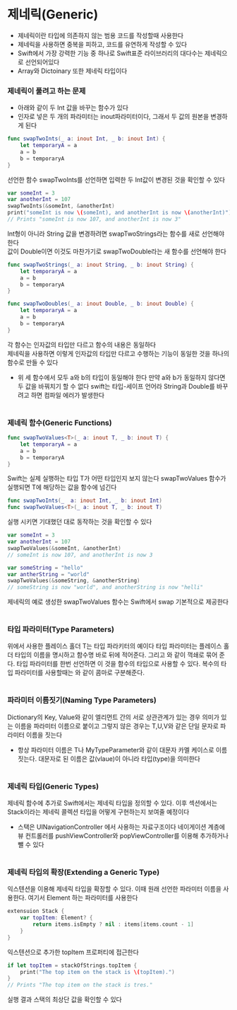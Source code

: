 # 제네릭(Generic)
- 제네릭이란 타입에 의존하지 않는 범용 코드를 작성할때 사용한다
- 제네릭을 사용하면 중복을 피하고, 코드를 유연하게 작성할 수 있다
- Swift에서 가장 강력한 기능 중 하나로 Swift표준 라이브러리의 대다수는 제네릭으로 선언되어있다
- Array와 Dictoinary 또한 제네릭 타입이다

### 제네릭이 풀려고 하는 문제
- 아래와 같이 두 Int 값을 바꾸는 함수가 있다
- 인자로 넣은 두 개의 파라미터는 inout파라미터이다, 그래서 두 값의 원본을 변경하게 된다

```swift
func swapTwoInts(_ a: inout Int, _ b: inout Int) {
    let temporaryA = a
    a = b
    b = temporaryA
}
```
선언한 함수 swapTwoInts를 선언하면 입력한 두 Int값이 변경된 것을 확인할 수 있다

```swift
var someInt = 3
var anotherInt = 107
swapTwoInts(&someInt, &anotherInt)
print("someInt is now \(someInt), and anotherInt is now \(anotherInt)")
// Prints "someInt is now 107, and anotherInt is now 3"
```
Int형이 아니라 String 값을 변경하려면 swapTwoStrings라는 함수를 새로 선언해야 한다<br>
값이 Double이면 이것도 마찬가기로 swapTwoDouble라는 새 함수를 선언해야 한다

```swift
func swapTwoStrings(_ a: inout String, _ b: inout String) {
    let temporaryA = a
    a = b
    b = temporaryA
}

func swapTwoDoubles(_ a: inout Double, _ b: inout Double) {
    let temporaryA = a
    a = b
    b = temporaryA
}
```
각 함수는 인자값의 타입만 다르고 함수의 내용은 동일하다<br>
제네릭을 사용하면 이렇게 인자값의 타입만 다르고 수행하는 기능이 동일한 것을 하나의 함수로 만들 수 있다

- 위 세 함수에서 모두 a와 b의 타입이 동일해야 한다 만약 a와 b가 동일하지 않다면 두 값을 바꿔치기 할 수 없다 swift는 타입-세이프 언어라 String과 Double를 바꾸려고 하면 컴파일 에러가 발생한다
<br><br>
### 제네릭 함수(Generic Functions)

```swift
func swapTwoValues<T>(_ a: inout T, _ b: inout T) {
    let temporaryA = a
    a = b
    b = temporaryA
}
```
Swift는 실제 실행하는 타입 T가 어떤 타입인지 보지 않는다
swapTwoValues 함수가 실행되면 T에 해당하는 값을 함수에 넘긴다
```swift
func swapTwoInts(_  a: inout Int, _ b: inout Int)
func swapTwoValues<T>(_ a: inout T, _ b: inout T)
```
실행 시키면 기대했던 대로 동작하는 것을 확인할 수 있다
```swift
var someInt = 3
var anotherInt = 107
swapTwoValues(&someInt, &anotherInt)
// someInt is now 107, and anotherInt is now 3

var someString = "hello"
var antherString = "world"
swapTwoValues(&someString, &anotherString)
// someString is now "world", and anotherString is now "helli"
```
제네릭의 예로 생성한 swapTwoValues 함수는 Swift에서 swap 기본적으로 제공한다
<br><br>
### 타입 파라미터(Type Parameters)
위에서 사용한 플레이스 홀더 T는 타입 파라키터의 예이다
타입 파라미터는 플레이스 홀더 타입의 이름을 명시하고 함수명 바로 뒤에 적어준다. 그리고 와 같이 꺽쇄로 묶어 준다. 타입 파라미터를 한번 선언하면 이 것을 함수의 타입으로 사용할 수 있다. 복수의 타입 파라미터를 사용할때는 와 같이 콤마로 구분해준다.
<br><br>
### 파라미터 이름짓기(Naming Type Parameters)
Dictionary의 Key, Value와 같이 엘리먼트 간의 서로 상관관계가 있는 경우 의미가 있는 이름을 파라미터 이름으로 붙이고 그렇지 않은 경우는 T,U,V와 같은 단일 문자로 파라미터 이름을 짓는다
- 항상 파라미터 이름은 T나 MyTypeParameter와 같이 대문자 카멜 케이스로 이름 짓는다. 대문자로 된 이름은 값(vlaue)이 아니라 타입(type)을 의미한다
<br><br>
### 제네릭 타입(Generic Types)
제네릭 함수에 추가로 Swift에서는 제네릭 타입을 정의할 수 있다. 이후 섹션에서는 Stack이라는 제네릭 콜렉션 타입을 어떻게 구현하는지 보여줄 예정이다
- 스택은 UINavigationController 에서 사용하는 자료구조이다 네이게이션 계층에 뷰 컨트롤러를 pushViewController와 popViewController를 이용해 추가하거나 뺄 수 있다
<br><br>
### 제네릭 타입의 확장(Extending a Generic Type)
익스텐션을 이용해 제네릭 타입을 확장할 수 있다. 이때 원래 선언한 파라미터 이름을 사용한다. 여기서 Element 하는 파라미터를 사용한다
```swift
extensuion Stack {
    var topItem: Element? {
        return items.isEmpty ? nil : items[items.count - 1]
    }
}
```
익스텐션으로 추가한 topItem 프로퍼티에 접근한다
```swift
if let topItem = stackOfStrings.topItem {
    print("The top item on the stack is \(topItem).")
}
// Prints "The top item on the stack is tres."
```
실행 결과 스택의 최상단 값을 확인할 수 있다